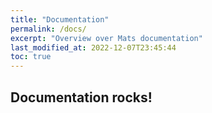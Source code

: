 ```yaml
---
title: "Documentation"
permalink: /docs/
excerpt: "Overview over Mats documentation"
last_modified_at: 2022-12-07T23:45:44
toc: true
---
```


## Documentation rocks!